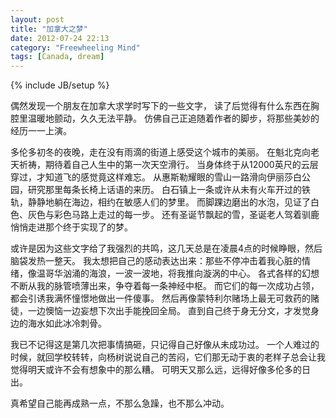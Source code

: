```yaml
---
layout: post
title: "加拿大之梦"
date: 2012-07-24 22:13
category: "Freewheeling Mind"
tags: [Canada, dream]
---
```

{% include JB/setup %}

偶然发现一个朋友在加拿大求学时写下的一些文字，
读了后觉得有什么东西在胸腔里温暖地颤动，久久无法平静。
仿佛自己正追随着作者的脚步，将那些美妙的经历一一上演。

多伦多初冬的夜晚，走在没有雨滴的街道上感受这个城市的美丽。
在魁北克向老天祈祷，期待着自己人生中的第一次天空滑行。
当身体终于从12000英尺的云层穿过，才知道飞的感觉竟这样难忘。
从惠斯勒耀眼的雪山一路滑向伊丽莎白公园，研究那里每条长椅上话语的来历。
白石镇上一条或许从未有火车开过的铁轨，静静地躺在海边，相约在敏感人们的梦里。
而脚踝边磨出的水泡，见证了白色、灰色与彩色马路上走过的每一步。
还有圣诞节飘起的雪，圣诞老人驾着驯鹿悄悄走进那个终于实现了的梦。

或许是因为这些文字给了我强烈的共鸣，这几天总是在凌晨4点的时候睁眼，然后脑袋发热一整天。
我太想把自己的感动表达出来：那些不停冲击着我心脏的情绪，像温哥华汹涌的海浪，一波一波地，将我推向漩涡的中心。
各式各样的幻想不断从我的脉管喷薄出来，争夺着每一条神经中枢。
而它们的每一次成功占领，都会引诱我满怀憧憬地做出一件傻事。
然后再像蒙特利尔赌场上最无可救药的赌徒，一边懊恼一边妄想下次出手能挽回全局。
直到自己终于身无分文，才发觉身边的海水如此冰冷刺骨。

我已不记得这是第几次把事情搞砸，只记得自己好像从未成功过。
一个人难过的时候，就回学校转转，向杨树说说自己的苦闷，它们那无动于衷的老样子总会让我觉得明天或许不会有想象中的那么糟。
可明天又那么远，远得好像多伦多的日出。

真希望自己能再成熟一点，不那么急躁，也不那么冲动。
